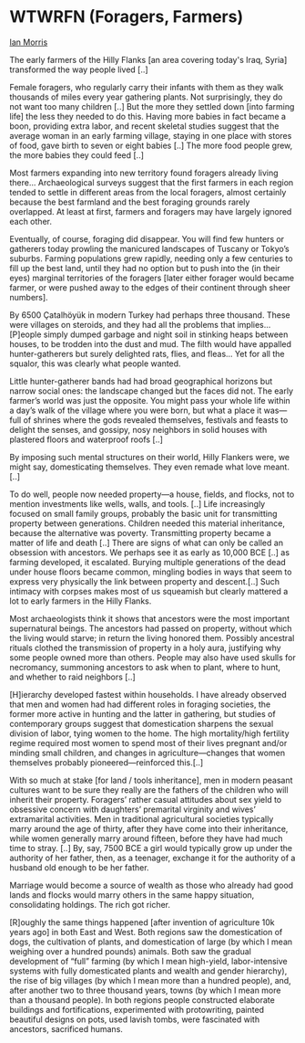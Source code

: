 # WTWRFN (Foragers, Farmers)

[Ian Morris](https://www.amazon.de/Why-West-Rules-Now-Patterns/dp/0312611692)

The early farmers of the Hilly Flanks [an area covering today's Iraq,
Syria] transformed the way people lived [..]

Female foragers, who regularly carry their infants with them as they
walk thousands of miles every year gathering plants. Not surprisingly,
they do not want too many children [..] But the more they settled down
[into farming life] the less they needed to do this. Having more
babies in fact became a boon, providing extra labor, and recent
skeletal studies suggest that the average woman in an early farming
village, staying in one place with stores of food, gave birth to seven
or eight babies [..] The more food people grew, the more babies they
could feed [..]

<a name='replaced'/>

Most farmers expanding into new territory found foragers already
living there... Archaeological surveys suggest that the first farmers
in each region tended to settle in different areas from the local
foragers, almost certainly because the best farmland and the best
foraging grounds rarely overlapped. At least at first, farmers and
foragers may have largely ignored each other.

Eventually, of course, foraging did disappear. You will find few
hunters or gatherers today prowling the manicured landscapes of
Tuscany or Tokyo’s suburbs. Farming populations grew rapidly, needing
only a few centuries to fill up the best land, until they had no
option but to push into the (in their eyes) marginal territories of
the foragers [later either forager would became farmer, or were pushed
away to the edges of their continent through sheer numbers].

By 6500 Çatalhöyük in modern Turkey had perhaps three thousand.  These
were villages on steroids, and they had all the problems that
implies...  [P]eople simply dumped garbage and night soil in stinking
heaps between houses, to be trodden into the dust and mud. The filth
would have appalled hunter-gatherers but surely delighted rats, flies,
and fleas... Yet for all the squalor, this was clearly what people
wanted.

Little hunter-gatherer bands had had broad geographical horizons but
narrow social ones: the landscape changed but the faces did not. The
early farmer’s world was just the opposite. You might pass your whole
life within a day’s walk of the village where you were born, but what
a place it was—full of shrines where the gods revealed themselves,
festivals and feasts to delight the senses, and gossipy, nosy
neighbors in solid houses with plastered floors and waterproof roofs
[..]

By imposing such mental structures on their world, Hilly Flankers
were, we might say, domesticating themselves. They even remade what
love meant. [..]

To do well, people now needed property—a house, fields, and flocks,
not to mention investments like wells, walls, and tools. [..] Life
increasingly focused on small family groups, probably the basic unit
for transmitting property between generations. Children needed this
material inheritance, because the alternative was
poverty. Transmitting property became a matter of life and death [..]
There are signs of what can only be called an obsession with
ancestors. We perhaps see it as early as 10,000 BCE [..] as farming
developed, it escalated. Burying multiple generations of the dead
under house floors became common, mingling bodies in ways that seem to
express very physically the link between property and descent.[..]
Such intimacy with corpses makes most of us squeamish but clearly
mattered a lot to early farmers in the Hilly Flanks.

Most archaeologists think it shows that ancestors were the most
important supernatural beings. The ancestors had passed on property,
without which the living would starve; in return the living honored
them. Possibly ancestral rituals clothed the transmission of property
in a holy aura, justifying why some people owned more than
others. People may also have used skulls for necromancy, summoning
ancestors to ask when to plant, where to hunt, and whether to raid
neighbors [..]

<a name='hierarchy'/>

[H]ierarchy developed fastest within households. I have already
observed that men and women had had different roles in foraging
societies, the former more active in hunting and the latter in
gathering, but studies of contemporary groups suggest that
domestication sharpens the sexual division of labor, tying women to
the home. The high mortality/high fertility regime required most women
to spend most of their lives pregnant and/or minding small children,
and changes in agriculture—changes that women themselves probably
pioneered—reinforced this.[..]

With so much at stake [for land / tools inheritance], men in modern
peasant cultures want to be sure they really are the fathers of the
children who will inherit their property. Foragers’ rather casual
attitudes about sex yield to obsessive concern with daughters’
premarital virginity and wives’ extramarital activities. Men in
traditional agricultural societies typically marry around the age of
thirty, after they have come into their inheritance, while women
generally marry around fifteen, before they have had much time to
stray. [..] By, say, 7500 BCE a girl would typically grow up under the
authority of her father, then, as a teenager, exchange it for the
authority of a husband old enough to be her father.

Marriage would become a source of wealth as those who already had good
lands and flocks would marry others in the same happy situation,
consolidating holdings. The rich got richer.

<a name='eastwest'/>

[R]oughly the same things happened [after invention of agriculture 10k
years ago] in both East and West. Both regions saw the domestication
of dogs, the cultivation of plants, and domestication of large (by
which I mean weighing over a hundred pounds) animals. Both saw the
gradual development of “full” farming (by which I mean high-yield,
labor-intensive systems with fully domesticated plants and wealth and
gender hierarchy), the rise of big villages (by which I mean more than
a hundred people), and, after another two to three thousand years,
towns (by which I mean more than a thousand people). In both regions
people constructed elaborate buildings and fortifications,
experimented with protowriting, painted beautiful designs on pots,
used lavish tombs, were fascinated with ancestors, sacrificed humans.



